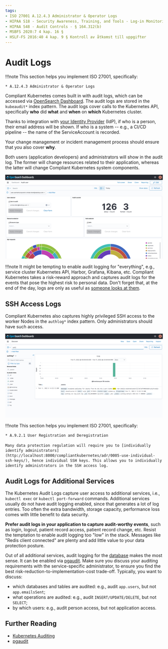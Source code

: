 ```yaml
---
tags:
- ISO 27001 A.12.4.3 Administrator & Operator Logs
- HIPAA S18 - Security Awareness, Training, and Tools - Log-in Monitoring - § 164.308(a)(5)(ii)(C)
- HIPAA S48 - Audit Controls - § 164.312(b)
- MSBFS 2020:7 4 kap. 16 §
- HSLF-FS 2016:40 4 kap. 9 § Kontroll av åtkomst till uppgifter
---
```

# Audit Logs

!!!note
    This section helps you implement ISO 27001, specifically:

    * A.12.4.3 Administrator & Operator Logs

Compliant Kubernetes comes built in with audit logs, which can be accessed via [OpenSearch Dashboard](/compliantkubernetes/user-guide/logs).
The audit logs are stored in the `kubeaudit*` index pattern.
The audit logs cover calls to the Kubernetes API, specifically **who** did **what** and **when** on **which** Kubernetes cluster.

Thanks to integration with [your Identity Provider](/compliantkubernetes/user-guide/kubernetes-api/#authentication-and-access-control-in-compliant-kubernetes) (IdP), if who is a person, their email address will be shown. If who is a system -- e.g., a CI/CD pipeline -- the name of the ServiceAccount is recorded.

Your change management or incident management process should ensure that you also cover **why**.

Both users (application developers) and administrators will show in the audit log. The former will change resources related to their application, whereas the latter will change Compliant Kubernetes system components.

![Example of Audit Logs](img/audit-logs.png)

!!!note
    It might be tempting to enable audit logging for "everything", e.g., service cluster Kubernetes API, Harbor, Grafana, Kibana, etc. Compliant Kubernetes takes a risk-reward approach and captures audit logs for the events that pose the highest risk to personal data. Don't forget that, at the end of the day, logs are only as useful as [someone looks at them](./log-review).

## SSH Access Logs

Compliant Kubernetes also captures highly privileged SSH access to the worker Nodes in the `authlog*` index pattern. Only administrators should have such access.

![Example of SSH Access Logs](img/authlog.png)

!!!note
    This section helps you implement ISO 27001, specifically:

    * A.9.2.1 User Registration and Deregistration

    Many data protection regulation will require you to [individually identify administrators](http://localhost:8000/compliantkubernetes/adr/0005-use-individual-ssh-keys/), hence individual SSH keys. This allows you to individually identify administrators in the SSH access log.

## Audit Logs for Additional Services

The Kubernetes Audit Logs capture user access to additional services, i.e., `kubectl exec` or `kubectl port-forward` commands. Additional services usually do not have audit logging enabled, since that generates a lot of log entries. Too often the extra bandwidth, storage capacity, performance loss comes with little benefit to data security.

**Prefer audit logs in your application to capture audit-worthy events**, such as login, logout, patient record access, patient record change, etc. Resist the temptation to enable audit logging too "low" in the stack. Messages like "Redis client connected" are plenty and add little value to your data protection posture.

Out of all additional services, audit logging for the [database](/compliantkubernetes/user-guide/additional-services/postgresql) makes the most sense. It can be enabled via [pgaudit](https://github.com/pgaudit/pgaudit/blob/master/README.md). Make sure you discuss your auditing requirements with the service-specific administrator, to ensure you find the best risk-reduction-to-implementation-cost trade-off. Typically, you want to discuss:

- which databases and tables are audited: e.g., audit `app.users`, but not `app.emailsSent`;
- what operations are audited: e.g., audit `INSERT/UPDATE/DELETE`, but not `SELECT`;
- by which users: e.g., audit person access, but not application access.

## Further Reading

* [Kubernetes Auditing](https://kubernetes.io/docs/tasks/debug-application-cluster/audit/)
* [pgaudit](https://www.pgaudit.org/)
